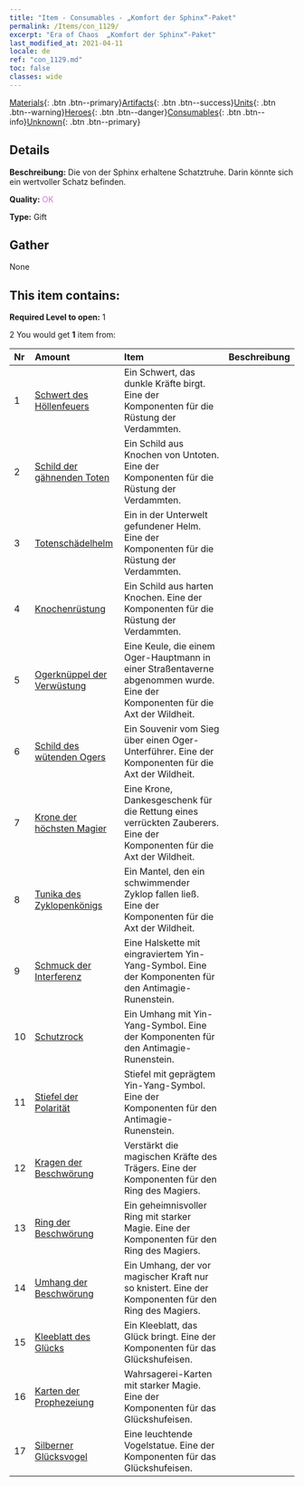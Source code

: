```yaml
---
title: "Item - Consumables - „Komfort der Sphinx“-Paket"
permalink: /Items/con_1129/
excerpt: "Era of Chaos  „Komfort der Sphinx“-Paket"
last_modified_at: 2021-04-11
locale: de
ref: "con_1129.md"
toc: false
classes: wide
---
```

 [Materials](/de/Items/){: .btn .btn--primary}[Artifacts](/de/Items/Artifacts/){: .btn .btn--success}[Units](/de/Items/Units/){: .btn .btn--warning}[Heroes](/de/Items/Heroes/){: .btn .btn--danger}[Consumables](/de/Items/Consumables/){: .btn .btn--info}[Unknown](/de/Items/Unknown/){: .btn .btn--primary}

## Details
 **Beschreibung:** Die von der Sphinx erhaltene Schatztruhe. Darin könnte sich ein wertvoller Schatz befinden.

 **Quality:** <span style="color: #DA70D6">OK</span>

 **Type:** Gift

## Gather

  None

## This item contains:

 **Required Level to open:** 1

 2 You would get **1** item  from:

  | Nr | Amount |     Item    | Beschreibung |
  |:---|:-------|:------------|:-----------:|
  | 1 | [Schwert des Höllenfeuers](/de/Items/art_121/) | Ein Schwert, das dunkle Kräfte birgt. Eine der Komponenten für die Rüstung der Verdammten. | 
  | 2 | [Schild der gähnenden Toten](/de/Items/art_122/) | Ein Schild aus Knochen von Untoten. Eine der Komponenten für die Rüstung der Verdammten. | 
  | 3 | [Totenschädelhelm](/de/Items/art_123/) | Ein in der Unterwelt gefundener Helm. Eine der Komponenten für die Rüstung der Verdammten. | 
  | 4 | [Knochenrüstung](/de/Items/art_124/) | Ein Schild aus harten Knochen. Eine der Komponenten für die Rüstung der Verdammten. | 
  | 5 | [Ogerknüppel der Verwüstung](/de/Items/art_125/) | Eine Keule, die einem Oger-Hauptmann in einer Straßentaverne abgenommen wurde. Eine der Komponenten für die Axt der Wildheit. | 
  | 6 | [Schild des wütenden Ogers](/de/Items/art_126/) | Ein Souvenir vom Sieg über einen Oger-Unterführer. Eine der Komponenten für die Axt der Wildheit. | 
  | 7 | [Krone der höchsten Magier](/de/Items/art_127/) | Eine Krone, Dankesgeschenk für die Rettung eines verrückten Zauberers. Eine der Komponenten für die Axt der Wildheit. | 
  | 8 | [Tunika des Zyklopenkönigs](/de/Items/art_128/) | Ein Mantel, den ein schwimmender Zyklop fallen ließ. Eine der Komponenten für die Axt der Wildheit. | 
  | 9 | [Schmuck der Interferenz](/de/Items/art_118/) | Eine Halskette mit eingraviertem Yin-Yang-Symbol. Eine der Komponenten für den Antimagie-Runenstein. | 
  | 10 | [Schutzrock](/de/Items/art_119/) | Ein Umhang mit Yin-Yang-Symbol. Eine der Komponenten für den Antimagie-Runenstein. | 
  | 11 | [Stiefel der Polarität](/de/Items/art_120/) | Stiefel mit geprägtem Yin-Yang-Symbol. Eine der Komponenten für den Antimagie-Runenstein. | 
  | 12 | [Kragen der Beschwörung](/de/Items/art_115/) | Verstärkt die magischen Kräfte des Trägers. Eine der Komponenten für den Ring des Magiers. | 
  | 13 | [Ring der Beschwörung](/de/Items/art_116/) | Ein geheimnisvoller Ring mit starker Magie. Eine der Komponenten für den Ring des Magiers. | 
  | 14 | [Umhang der Beschwörung](/de/Items/art_117/) | Ein Umhang, der vor magischer Kraft nur so knistert. Eine der Komponenten für den Ring des Magiers. | 
  | 15 | [Kleeblatt des Glücks](/de/Items/art_109/) | Ein Kleeblatt, das Glück bringt. Eine der Komponenten für das Glückshufeisen. | 
  | 16 | [Karten der Prophezeiung](/de/Items/art_110/) | Wahrsagerei-Karten mit starker Magie. Eine der Komponenten für das Glückshufeisen. | 
  | 17 | [Silberner Glücksvogel](/de/Items/art_111/) | Eine leuchtende Vogelstatue. Eine der Komponenten für das Glückshufeisen. | 
